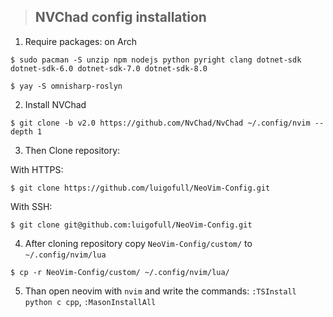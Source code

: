 > ## NVChad config installation

1. Require packages: on Arch
```
$ sudo pacman -S unzip npm nodejs python pyright clang dotnet-sdk dotnet-sdk-6.0 dotnet-sdk-7.0 dotnet-sdk-8.0 
```

```
$ yay -S omnisharp-roslyn
```

2. Install NVChad
```
$ git clone -b v2.0 https://github.com/NvChad/NvChad ~/.config/nvim --depth 1
```

3. Then Clone repository:

With HTTPS:
```
$ git clone https://github.com/luigofull/NeoVim-Config.git
```

With SSH:
```
$ git clone git@github.com:luigofull/NeoVim-Config.git
```

4. After cloning repository copy `NeoVim-Config/custom/` to `~/.config/nvim/lua`
```
$ cp -r NeoVim-Config/custom/ ~/.config/nvim/lua/
```

5. Than open neovim with `nvim` and write the commands: `:TSInstall python c cpp`, `:MasonInstallAll`
